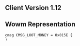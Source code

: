 ## Client Version 1.12

## Wowm Representation
```rust,ignore
cmsg CMSG_LOOT_MONEY = 0x015E {
}

```
